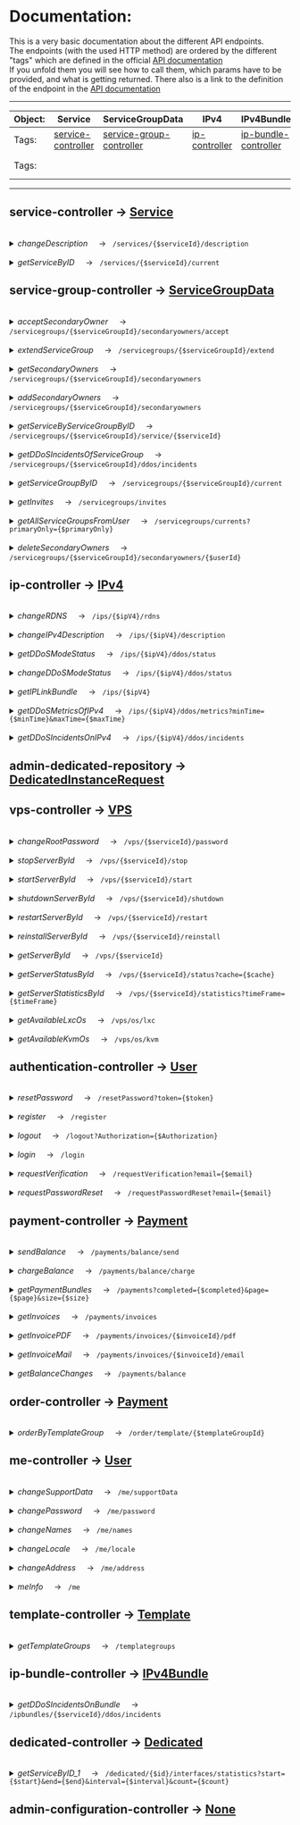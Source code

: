 # Documentation:

This is a very basic documentation about the different API endpoints.<br>
The endpoints (with the used HTTP method) are ordered by the different "tags" which are defined in the official [API documentation](https://doc.api.tube-hosting.com/) <br>
If you unfold them you will see how to call them, which params have to be provided, and what is getting returned. There also is a link to the definition of the endpoint in the [API documentation](https://doc.api.tube-hosting.com/)

---
| Object: | Service                                                                     | ServiceGroupData                                                                        | IPv4                                                              | IPv4Bundle                                                                      | DedicatedInstanceRequest                                                                    | VPS                                                                 | User                                                                                       | Payment                                                                     | Template                                                                     | Dedicated                                                                        |
|---------|-----------------------------------------------------------------------------|-----------------------------------------------------------------------------------------|-------------------------------------------------------------------|---------------------------------------------------------------------------------|---------------------------------------------------------------------------------------------|---------------------------------------------------------------------|--------------------------------------------------------------------------------------------|-----------------------------------------------------------------------------|------------------------------------------------------------------------------|----------------------------------------------------------------------------------|
| Tags:   | [service-controller](https://doc.api.tube-hosting.com/#/service-controller) | [service-group-controller](https://doc.api.tube-hosting.com/#/service-group-controller) | [ip-controller](https://doc.api.tube-hosting.com/#/ip-controller) | [ip-bundle-controller](https://doc.api.tube-hosting.com/#/ip-bundle-controller) | [admin-dedicated-repository](https://doc.api.tube-hosting.com/#/admin-dedicated-repository) | [vps-controller](https://doc.api.tube-hosting.com/#/vps-controller) | [authentication-controller](https://doc.api.tube-hosting.com/#/authentication-controller)  | [payment-controller](https://doc.api.tube-hosting.com/#/payment-controller) | [template-controlle](https://doc.api.tube-hosting.com/#/template-controller) | [dedicated-controller](https://doc.api.tube-hosting.com/#/dedicated-controller)  |
| Tags:   |                                                                             |                                                                                         |                                                                   |                                                                                 |                                                                                             |                                                                     | [me-controller](https://doc.api.tube-hosting.com/#/me-controller)                          | [order-controller](https://doc.api.tube-hosting.com/#/order-controller)     |                                                                              |                                                                                  |


--- 
## service-controller -> [Service](/src/Objects/Service.php)
<br>
<details>
<summary> <em>changeDescription</em> &nbsp;&nbsp;&nbsp;&nbsp;->&nbsp;&nbsp; <code>/services/{$serviceId}/description</code> </summary>

<br>

  ```phpt
 Objects\Service::changeDescription(int $serviceId,DescriptionBody $descriptionBody);
 ``` 
* <strong>returns:</strong> &nbsp;<em>string</em>
* <strong>params:</strong>
  * <em>int </em>$serviceId
  * <em>DescriptionBody </em>$descriptionBody
#### [See endpoint in API documentation](https://doc.api.tube-hosting.com/#/service-controller/changeDescription)
</details>
<br>
<details>
<summary> <em>getServiceByID</em> &nbsp;&nbsp;&nbsp;&nbsp;->&nbsp;&nbsp; <code>/services/{$serviceId}/current</code> </summary>

<br>

  ```phpt
 Objects\Service::getServiceByID(int $serviceId);
 ``` 
* <strong>returns:</strong> &nbsp;<em>object</em>
* <strong>params:</strong>
  * <em>int </em>$serviceId
#### [See endpoint in API documentation](https://doc.api.tube-hosting.com/#/service-controller/getServiceByID)
</details>

## service-group-controller -> [ServiceGroupData](/src/Objects/ServiceGroupData.php)
<br>
<details>
<summary> <em>acceptSecondaryOwner</em> &nbsp;&nbsp;&nbsp;&nbsp;->&nbsp;&nbsp; <code>/servicegroups/{$serviceGroupId}/secondaryowners/accept</code> </summary>

<br>

  ```phpt
 Objects\ServiceGroupData::acceptSecondaryOwner(int $serviceGroupId);
 ``` 
* <strong>returns:</strong> &nbsp;<em>string</em>
* <strong>params:</strong>
  * <em>int </em>$serviceGroupId
#### [See endpoint in API documentation](https://doc.api.tube-hosting.com/#/service-group-controller/acceptSecondaryOwner)
</details>
<br>
<details>
<summary> <em>extendServiceGroup</em> &nbsp;&nbsp;&nbsp;&nbsp;->&nbsp;&nbsp; <code>/servicegroups/{$serviceGroupId}/extend</code> </summary>

<br>

  ```phpt
 Objects\ServiceGroupData::extendServiceGroup(int $serviceGroupId);
 ``` 
* <strong>returns:</strong> &nbsp;<em>string</em>
* <strong>params:</strong>
  * <em>int </em>$serviceGroupId
#### [See endpoint in API documentation](https://doc.api.tube-hosting.com/#/service-group-controller/extendServiceGroup)
</details>
<br>
<details>
<summary> <em>getSecondaryOwners</em> &nbsp;&nbsp;&nbsp;&nbsp;->&nbsp;&nbsp; <code>/servicegroups/{$serviceGroupId}/secondaryowners</code> </summary>

<br>

  ```phpt
 Objects\ServiceGroupData::getSecondaryOwners(int $serviceGroupId);
 ``` 
* <strong>returns:</strong> &nbsp;<em>array</em>
* <strong>params:</strong>
  * <em>int </em>$serviceGroupId
#### [See endpoint in API documentation](https://doc.api.tube-hosting.com/#/service-group-controller/getSecondaryOwners)
</details>
<br>
<details>
<summary> <em>addSecondaryOwners</em> &nbsp;&nbsp;&nbsp;&nbsp;->&nbsp;&nbsp; <code>/servicegroups/{$serviceGroupId}/secondaryowners</code> </summary>

<br>

  ```phpt
 Objects\ServiceGroupData::addSecondaryOwners(int $serviceGroupId,array $array);
 ``` 
* <strong>returns:</strong> &nbsp;<em>array</em>
* <strong>params:</strong>
  * <em>int </em>$serviceGroupId
  * <em>array </em>$array
#### [See endpoint in API documentation](https://doc.api.tube-hosting.com/#/service-group-controller/addSecondaryOwners)
</details>
<br>
<details>
<summary> <em>getServiceByServiceGroupByID</em> &nbsp;&nbsp;&nbsp;&nbsp;->&nbsp;&nbsp; <code>/servicegroups/{$serviceGroupId}/service/{$serviceId}</code> </summary>

<br>

  ```phpt
 Objects\ServiceGroupData::getServiceByServiceGroupByID(int $serviceGroupId, int $serviceId);
 ``` 
* <strong>returns:</strong> &nbsp;<em>object</em>
* <strong>params:</strong>
  * <em>int </em>$serviceGroupId
  * <em>int </em>$serviceId
#### [See endpoint in API documentation](https://doc.api.tube-hosting.com/#/service-group-controller/getServiceByServiceGroupByID)
</details>
<br>
<details>
<summary> <em>getDDoSIncidentsOfServiceGroup</em> &nbsp;&nbsp;&nbsp;&nbsp;->&nbsp;&nbsp; <code>/servicegroups/{$serviceGroupId}/ddos/incidents</code> </summary>

<br>

  ```phpt
 Objects\ServiceGroupData::getDDoSIncidentsOfServiceGroup(int $serviceGroupId);
 ``` 
* <strong>returns:</strong> &nbsp;<em>array</em>
* <strong>params:</strong>
  * <em>int </em>$serviceGroupId
#### [See endpoint in API documentation](https://doc.api.tube-hosting.com/#/service-group-controller/getDDoSIncidentsOfServiceGroup)
</details>
<br>
<details>
<summary> <em>getServiceGroupByID</em> &nbsp;&nbsp;&nbsp;&nbsp;->&nbsp;&nbsp; <code>/servicegroups/{$serviceGroupId}/current</code> </summary>

<br>

  ```phpt
 Objects\ServiceGroupData::getServiceGroupByID(int $serviceGroupId);
 ``` 
* <strong>returns:</strong> &nbsp;<em> SingleServiceGroupData</em>
* <strong>params:</strong>
  * <em>int </em>$serviceGroupId
#### [See endpoint in API documentation](https://doc.api.tube-hosting.com/#/service-group-controller/getServiceGroupByID)
</details>
<br>
<details>
<summary> <em>getInvites</em> &nbsp;&nbsp;&nbsp;&nbsp;->&nbsp;&nbsp; <code>/servicegroups/invites</code> </summary>

<br>

  ```phpt
 Objects\ServiceGroupData::getInvites();
 ``` 
* <strong>returns:</strong> &nbsp;<em>array</em>
#### [See endpoint in API documentation](https://doc.api.tube-hosting.com/#/service-group-controller/getInvites)
</details>
<br>
<details>
<summary> <em>getAllServiceGroupsFromUser</em> &nbsp;&nbsp;&nbsp;&nbsp;->&nbsp;&nbsp; <code>/servicegroups/currents?primaryOnly={$primaryOnly}</code> </summary>

<br>

  ```phpt
 Objects\ServiceGroupData::getAllServiceGroupsFromUser(bool $primaryOnly = null);
 ``` 
* <strong>returns:</strong> &nbsp;<em>array</em>
* <strong>params:</strong>
  * <em>bool </em>$primaryOnly <small>(not required)</small>
#### [See endpoint in API documentation](https://doc.api.tube-hosting.com/#/service-group-controller/getAllServiceGroupsFromUser)
</details>
<br>
<details>
<summary> <em>deleteSecondaryOwners</em> &nbsp;&nbsp;&nbsp;&nbsp;->&nbsp;&nbsp; <code>/servicegroups/{$serviceGroupId}/secondaryowners/{$userId}</code> </summary>

<br>

  ```phpt
 Objects\ServiceGroupData::deleteSecondaryOwners(int $serviceGroupId, int $userId);
 ``` 
* <strong>returns:</strong> &nbsp;<em>string</em>
* <strong>params:</strong>
  * <em>int </em>$serviceGroupId
  * <em>int </em>$userId
#### [See endpoint in API documentation](https://doc.api.tube-hosting.com/#/service-group-controller/deleteSecondaryOwners)
</details>

## ip-controller -> [IPv4](/src/Objects/IPv4.php)
<br>
<details>
<summary> <em>changeRDNS</em> &nbsp;&nbsp;&nbsp;&nbsp;->&nbsp;&nbsp; <code>/ips/{$ipV4}/rdns</code> </summary>

<br>

  ```phpt
 Objects\IPv4::changeRDNS(string $ipV4,IpRDNSBody $ipRDNSBody);
 ``` 
* <strong>returns:</strong> &nbsp;<em>string</em>
* <strong>params:</strong>
  * <em>string </em>$ipV4
  * <em>IpRDNSBody </em>$ipRDNSBody
#### [See endpoint in API documentation](https://doc.api.tube-hosting.com/#/ip-controller/changeRDNS)
</details>
<br>
<details>
<summary> <em>changeIPv4Description</em> &nbsp;&nbsp;&nbsp;&nbsp;->&nbsp;&nbsp; <code>/ips/{$ipV4}/description</code> </summary>

<br>

  ```phpt
 Objects\IPv4::changeIPv4Description(string $ipV4,DescriptionBody $descriptionBody);
 ``` 
* <strong>returns:</strong> &nbsp;<em>string</em>
* <strong>params:</strong>
  * <em>string </em>$ipV4
  * <em>DescriptionBody </em>$descriptionBody
#### [See endpoint in API documentation](https://doc.api.tube-hosting.com/#/ip-controller/changeIPv4Description)
</details>
<br>
<details>
<summary> <em>getDDoSModeStatus</em> &nbsp;&nbsp;&nbsp;&nbsp;->&nbsp;&nbsp; <code>/ips/{$ipV4}/ddos/status</code> </summary>

<br>

  ```phpt
 Objects\IPv4::getDDoSModeStatus(string $ipV4);
 ``` 
* <strong>returns:</strong> &nbsp;<em> CombahtonDDoSIPStatus</em>
* <strong>params:</strong>
  * <em>string </em>$ipV4
#### [See endpoint in API documentation](https://doc.api.tube-hosting.com/#/ip-controller/getDDoSModeStatus)
</details>
<br>
<details>
<summary> <em>changeDDoSModeStatus</em> &nbsp;&nbsp;&nbsp;&nbsp;->&nbsp;&nbsp; <code>/ips/{$ipV4}/ddos/status</code> </summary>

<br>

  ```phpt
 Objects\IPv4::changeDDoSModeStatus(string $ipV4,IPDDoSStatus $iPDDoSStatus);
 ``` 
* <strong>returns:</strong> &nbsp;<em>string</em>
* <strong>params:</strong>
  * <em>string </em>$ipV4
  * <em>IPDDoSStatus </em>$iPDDoSStatus
#### [See endpoint in API documentation](https://doc.api.tube-hosting.com/#/ip-controller/changeDDoSModeStatus)
</details>
<br>
<details>
<summary> <em>getIPLinkBundle</em> &nbsp;&nbsp;&nbsp;&nbsp;->&nbsp;&nbsp; <code>/ips/{$ipV4}</code> </summary>

<br>

  ```phpt
 Objects\IPv4::getIPLinkBundle(string $ipV4);
 ``` 
* <strong>returns:</strong> &nbsp;<em> LinkIPv4BundleIPv4</em>
* <strong>params:</strong>
  * <em>string </em>$ipV4
#### [See endpoint in API documentation](https://doc.api.tube-hosting.com/#/ip-controller/getIPLinkBundle)
</details>
<br>
<details>
<summary> <em>getDDoSMetricsOfIPv4</em> &nbsp;&nbsp;&nbsp;&nbsp;->&nbsp;&nbsp; <code>/ips/{$ipV4}/ddos/metrics?minTime={$minTime}&maxTime={$maxTime}</code> </summary>

<br>

  ```phpt
 Objects\IPv4::getDDoSMetricsOfIPv4(string $ipV4, string $minTime, string $maxTime);
 ``` 
* <strong>returns:</strong> &nbsp;<em>array</em>
* <strong>params:</strong>
  * <em>string </em>$ipV4
  * <em>string </em>$minTime
  * <em>string </em>$maxTime
#### [See endpoint in API documentation](https://doc.api.tube-hosting.com/#/ip-controller/getDDoSMetricsOfIPv4)
</details>
<br>
<details>
<summary> <em>getDDoSIncidentsOnIPv4</em> &nbsp;&nbsp;&nbsp;&nbsp;->&nbsp;&nbsp; <code>/ips/{$ipV4}/ddos/incidents</code> </summary>

<br>

  ```phpt
 Objects\IPv4::getDDoSIncidentsOnIPv4(string $ipV4);
 ``` 
* <strong>returns:</strong> &nbsp;<em>array</em>
* <strong>params:</strong>
  * <em>string </em>$ipV4
#### [See endpoint in API documentation](https://doc.api.tube-hosting.com/#/ip-controller/getDDoSIncidentsOnIPv4)
</details>

## admin-dedicated-repository -> [DedicatedInstanceRequest](/src/Objects/DedicatedInstanceRequest.php)

## vps-controller -> [VPS](/src/Objects/VPS.php)
<br>
<details>
<summary> <em>changeRootPassword</em> &nbsp;&nbsp;&nbsp;&nbsp;->&nbsp;&nbsp; <code>/vps/{$serviceId}/password</code> </summary>

<br>

  ```phpt
 Objects\VPS::changeRootPassword(int $serviceId,PasswordChange $passwordChange);
 ``` 
* <strong>returns:</strong> &nbsp;<em>string</em>
* <strong>params:</strong>
  * <em>int </em>$serviceId
  * <em>PasswordChange </em>$passwordChange
#### [See endpoint in API documentation](https://doc.api.tube-hosting.com/#/vps-controller/changeRootPassword)
</details>
<br>
<details>
<summary> <em>stopServerById</em> &nbsp;&nbsp;&nbsp;&nbsp;->&nbsp;&nbsp; <code>/vps/{$serviceId}/stop</code> </summary>

<br>

  ```phpt
 Objects\VPS::stopServerById(int $serviceId);
 ``` 
* <strong>returns:</strong> &nbsp;<em>string</em>
* <strong>params:</strong>
  * <em>int </em>$serviceId
#### [See endpoint in API documentation](https://doc.api.tube-hosting.com/#/vps-controller/stopServerById)
</details>
<br>
<details>
<summary> <em>startServerById</em> &nbsp;&nbsp;&nbsp;&nbsp;->&nbsp;&nbsp; <code>/vps/{$serviceId}/start</code> </summary>

<br>

  ```phpt
 Objects\VPS::startServerById(int $serviceId);
 ``` 
* <strong>returns:</strong> &nbsp;<em>string</em>
* <strong>params:</strong>
  * <em>int </em>$serviceId
#### [See endpoint in API documentation](https://doc.api.tube-hosting.com/#/vps-controller/startServerById)
</details>
<br>
<details>
<summary> <em>shutdownServerById</em> &nbsp;&nbsp;&nbsp;&nbsp;->&nbsp;&nbsp; <code>/vps/{$serviceId}/shutdown</code> </summary>

<br>

  ```phpt
 Objects\VPS::shutdownServerById(int $serviceId);
 ``` 
* <strong>returns:</strong> &nbsp;<em>string</em>
* <strong>params:</strong>
  * <em>int </em>$serviceId
#### [See endpoint in API documentation](https://doc.api.tube-hosting.com/#/vps-controller/shutdownServerById)
</details>
<br>
<details>
<summary> <em>restartServerById</em> &nbsp;&nbsp;&nbsp;&nbsp;->&nbsp;&nbsp; <code>/vps/{$serviceId}/restart</code> </summary>

<br>

  ```phpt
 Objects\VPS::restartServerById(int $serviceId);
 ``` 
* <strong>returns:</strong> &nbsp;<em>string</em>
* <strong>params:</strong>
  * <em>int </em>$serviceId
#### [See endpoint in API documentation](https://doc.api.tube-hosting.com/#/vps-controller/restartServerById)
</details>
<br>
<details>
<summary> <em>reinstallServerById</em> &nbsp;&nbsp;&nbsp;&nbsp;->&nbsp;&nbsp; <code>/vps/{$serviceId}/reinstall</code> </summary>

<br>

  ```phpt
 Objects\VPS::reinstallServerById(int $serviceId,VpsReinstall $vpsReinstall);
 ``` 
* <strong>returns:</strong> &nbsp;<em>string</em>
* <strong>params:</strong>
  * <em>int </em>$serviceId
  * <em>VpsReinstall </em>$vpsReinstall
#### [See endpoint in API documentation](https://doc.api.tube-hosting.com/#/vps-controller/reinstallServerById)
</details>
<br>
<details>
<summary> <em>getServerById</em> &nbsp;&nbsp;&nbsp;&nbsp;->&nbsp;&nbsp; <code>/vps/{$serviceId}</code> </summary>

<br>

  ```phpt
 Objects\VPS::getServerById(int $serviceId);
 ``` 
* <strong>returns:</strong> &nbsp;<em> VPS</em>
* <strong>params:</strong>
  * <em>int </em>$serviceId
#### [See endpoint in API documentation](https://doc.api.tube-hosting.com/#/vps-controller/getServerById)
</details>
<br>
<details>
<summary> <em>getServerStatusById</em> &nbsp;&nbsp;&nbsp;&nbsp;->&nbsp;&nbsp; <code>/vps/{$serviceId}/status?cache={$cache}</code> </summary>

<br>

  ```phpt
 Objects\VPS::getServerStatusById(int $serviceId, bool $cache = null);
 ``` 
* <strong>returns:</strong> &nbsp;<em> VpsStatus</em>
* <strong>params:</strong>
  * <em>int </em>$serviceId
  * <em>bool </em>$cache <small>(not required)</small>
#### [See endpoint in API documentation](https://doc.api.tube-hosting.com/#/vps-controller/getServerStatusById)
</details>
<br>
<details>
<summary> <em>getServerStatisticsById</em> &nbsp;&nbsp;&nbsp;&nbsp;->&nbsp;&nbsp; <code>/vps/{$serviceId}/statistics?timeFrame={$timeFrame}</code> </summary>

<br>

  ```phpt
 Objects\VPS::getServerStatisticsById(int $serviceId, string $timeFrame = "");
 ``` 
* <strong>returns:</strong> &nbsp;<em>array</em>
* <strong>params:</strong>
  * <em>int </em>$serviceId
  * <em>string </em>$timeFrame <small>(not required)</small>
#### [See endpoint in API documentation](https://doc.api.tube-hosting.com/#/vps-controller/getServerStatisticsById)
</details>
<br>
<details>
<summary> <em>getAvailableLxcOs</em> &nbsp;&nbsp;&nbsp;&nbsp;->&nbsp;&nbsp; <code>/vps/os/lxc</code> </summary>

<br>

  ```phpt
 Objects\VPS::getAvailableLxcOs();
 ``` 
* <strong>returns:</strong> &nbsp;<em>array</em>
#### [See endpoint in API documentation](https://doc.api.tube-hosting.com/#/vps-controller/getAvailableLxcOs)
</details>
<br>
<details>
<summary> <em>getAvailableKvmOs</em> &nbsp;&nbsp;&nbsp;&nbsp;->&nbsp;&nbsp; <code>/vps/os/kvm</code> </summary>

<br>

  ```phpt
 Objects\VPS::getAvailableKvmOs();
 ``` 
* <strong>returns:</strong> &nbsp;<em>array</em>
#### [See endpoint in API documentation](https://doc.api.tube-hosting.com/#/vps-controller/getAvailableKvmOs)
</details>

## authentication-controller -> [User](/src/Objects/User.php)
<br>
<details>
<summary> <em>resetPassword</em> &nbsp;&nbsp;&nbsp;&nbsp;->&nbsp;&nbsp; <code>/resetPassword?token={$token}</code> </summary>

<br>

  ```phpt
 Objects\User::resetPassword(string $token,string $string);
 ``` 
* <strong>returns:</strong> &nbsp;<em>string</em>
* <strong>params:</strong>
  * <em>string </em>$token
  * <em>string </em>$string
#### [See endpoint in API documentation](https://doc.api.tube-hosting.com/#/authentication-controller/resetPassword)
</details>
<br>
<details>
<summary> <em>register</em> &nbsp;&nbsp;&nbsp;&nbsp;->&nbsp;&nbsp; <code>/register</code> </summary>

<br>

  ```phpt
 Objects\User::register(AuthenticationRegisterData $authenticationRegisterData);
 ``` 
* <strong>returns:</strong> &nbsp;<em> JWTTokenResponse</em>
* <strong>params:</strong>
  * <em>AuthenticationRegisterData </em>$authenticationRegisterData
#### [See endpoint in API documentation](https://doc.api.tube-hosting.com/#/authentication-controller/register)
</details>
<br>
<details>
<summary> <em>logout</em> &nbsp;&nbsp;&nbsp;&nbsp;->&nbsp;&nbsp; <code>/logout?Authorization={$Authorization}</code> </summary>

<br>

  ```phpt
 Objects\User::logout(string $Authorization);
 ``` 
* <strong>returns:</strong> &nbsp;<em>string</em>
* <strong>params:</strong>
  * <em>string </em>$Authorization
#### [See endpoint in API documentation](https://doc.api.tube-hosting.com/#/authentication-controller/logout)
</details>
<br>
<details>
<summary> <em>login</em> &nbsp;&nbsp;&nbsp;&nbsp;->&nbsp;&nbsp; <code>/login</code> </summary>

<br>

  ```phpt
 Objects\User::login(AuthenticationLoginData $authenticationLoginData);
 ``` 
* <strong>returns:</strong> &nbsp;<em> JWTTokenResponse</em>
* <strong>params:</strong>
  * <em>AuthenticationLoginData </em>$authenticationLoginData
#### [See endpoint in API documentation](https://doc.api.tube-hosting.com/#/authentication-controller/login)
</details>
<br>
<details>
<summary> <em>requestVerification</em> &nbsp;&nbsp;&nbsp;&nbsp;->&nbsp;&nbsp; <code>/requestVerification?email={$email}</code> </summary>

<br>

  ```phpt
 Objects\User::requestVerification(string $email);
 ``` 
* <strong>returns:</strong> &nbsp;<em>string</em>
* <strong>params:</strong>
  * <em>string </em>$email
#### [See endpoint in API documentation](https://doc.api.tube-hosting.com/#/authentication-controller/requestVerification)
</details>
<br>
<details>
<summary> <em>requestPasswordReset</em> &nbsp;&nbsp;&nbsp;&nbsp;->&nbsp;&nbsp; <code>/requestPasswordReset?email={$email}</code> </summary>

<br>

  ```phpt
 Objects\User::requestPasswordReset(string $email);
 ``` 
* <strong>returns:</strong> &nbsp;<em>string</em>
* <strong>params:</strong>
  * <em>string </em>$email
#### [See endpoint in API documentation](https://doc.api.tube-hosting.com/#/authentication-controller/requestPasswordReset)
</details>

## payment-controller -> [Payment](/src/Objects/Payment.php)
<br>
<details>
<summary> <em>sendBalance</em> &nbsp;&nbsp;&nbsp;&nbsp;->&nbsp;&nbsp; <code>/payments/balance/send</code> </summary>

<br>

  ```phpt
 Objects\Payment::sendBalance(BalanceSendingRequest $balanceSendingRequest);
 ``` 
* <strong>returns:</strong> &nbsp;<em>string</em>
* <strong>params:</strong>
  * <em>BalanceSendingRequest </em>$balanceSendingRequest
#### [See endpoint in API documentation](https://doc.api.tube-hosting.com/#/payment-controller/sendBalance)
</details>
<br>
<details>
<summary> <em>chargeBalance</em> &nbsp;&nbsp;&nbsp;&nbsp;->&nbsp;&nbsp; <code>/payments/balance/charge</code> </summary>

<br>

  ```phpt
 Objects\Payment::chargeBalance(BalanceChargeRequestBody $balanceChargeRequestBody);
 ``` 
* <strong>returns:</strong> &nbsp;<em> PaymentResponse</em>
* <strong>params:</strong>
  * <em>BalanceChargeRequestBody </em>$balanceChargeRequestBody
#### [See endpoint in API documentation](https://doc.api.tube-hosting.com/#/payment-controller/chargeBalance)
</details>
<br>
<details>
<summary> <em>getPaymentBundles</em> &nbsp;&nbsp;&nbsp;&nbsp;->&nbsp;&nbsp; <code>/payments?completed={$completed}&page={$page}&size={$size}</code> </summary>

<br>

  ```phpt
 Objects\Payment::getPaymentBundles(bool $completed = null, int $page = 0, int $size = 0);
 ``` 
* <strong>returns:</strong> &nbsp;<em> SearchResultPaymentBundle</em>
* <strong>params:</strong>
  * <em>bool </em>$completed <small>(not required)</small>
  * <em>int </em>$page <small>(not required)</small>
  * <em>int </em>$size <small>(not required)</small>
#### [See endpoint in API documentation](https://doc.api.tube-hosting.com/#/payment-controller/getPaymentBundles)
</details>
<br>
<details>
<summary> <em>getInvoices</em> &nbsp;&nbsp;&nbsp;&nbsp;->&nbsp;&nbsp; <code>/payments/invoices</code> </summary>

<br>

  ```phpt
 Objects\Payment::getInvoices();
 ``` 
* <strong>returns:</strong> &nbsp;<em>array</em>
#### [See endpoint in API documentation](https://doc.api.tube-hosting.com/#/payment-controller/getInvoices)
</details>
<br>
<details>
<summary> <em>getInvoicePDF</em> &nbsp;&nbsp;&nbsp;&nbsp;->&nbsp;&nbsp; <code>/payments/invoices/{$invoiceId}/pdf</code> </summary>

<br>

  ```phpt
 Objects\Payment::getInvoicePDF(int $invoiceId);
 ``` 
* <strong>returns:</strong> &nbsp;<em>array</em>
* <strong>params:</strong>
  * <em>int </em>$invoiceId
#### [See endpoint in API documentation](https://doc.api.tube-hosting.com/#/payment-controller/getInvoicePDF)
</details>
<br>
<details>
<summary> <em>getInvoiceMail</em> &nbsp;&nbsp;&nbsp;&nbsp;->&nbsp;&nbsp; <code>/payments/invoices/{$invoiceId}/email</code> </summary>

<br>

  ```phpt
 Objects\Payment::getInvoiceMail(int $invoiceId);
 ``` 
* <strong>returns:</strong> &nbsp;<em>string</em>
* <strong>params:</strong>
  * <em>int </em>$invoiceId
#### [See endpoint in API documentation](https://doc.api.tube-hosting.com/#/payment-controller/getInvoiceMail)
</details>
<br>
<details>
<summary> <em>getBalanceChanges</em> &nbsp;&nbsp;&nbsp;&nbsp;->&nbsp;&nbsp; <code>/payments/balance</code> </summary>

<br>

  ```phpt
 Objects\Payment::getBalanceChanges();
 ``` 
* <strong>returns:</strong> &nbsp;<em> SearchResultBalanceChange</em>
#### [See endpoint in API documentation](https://doc.api.tube-hosting.com/#/payment-controller/getBalanceChanges)
</details>

## order-controller -> [Payment](/src/Objects/Payment.php)
<br>
<details>
<summary> <em>orderByTemplateGroup</em> &nbsp;&nbsp;&nbsp;&nbsp;->&nbsp;&nbsp; <code>/order/template/{$templateGroupId}</code> </summary>

<br>

  ```phpt
 Objects\Payment::orderByTemplateGroup(int $templateGroupId);
 ``` 
* <strong>returns:</strong> &nbsp;<em> SingleServiceGroupData</em>
* <strong>params:</strong>
  * <em>int </em>$templateGroupId
#### [See endpoint in API documentation](https://doc.api.tube-hosting.com/#/order-controller/orderByTemplateGroup)
</details>

## me-controller -> [User](/src/Objects/User.php)
<br>
<details>
<summary> <em>changeSupportData</em> &nbsp;&nbsp;&nbsp;&nbsp;->&nbsp;&nbsp; <code>/me/supportData</code> </summary>

<br>

  ```phpt
 Objects\User::changeSupportData(SupportData $supportData);
 ``` 
* <strong>returns:</strong> &nbsp;<em>string</em>
* <strong>params:</strong>
  * <em>SupportData </em>$supportData
#### [See endpoint in API documentation](https://doc.api.tube-hosting.com/#/me-controller/changeSupportData)
</details>
<br>
<details>
<summary> <em>changePassword</em> &nbsp;&nbsp;&nbsp;&nbsp;->&nbsp;&nbsp; <code>/me/password</code> </summary>

<br>

  ```phpt
 Objects\User::changePassword(UserChangePasswordObject $userChangePasswordObject);
 ``` 
* <strong>returns:</strong> &nbsp;<em>string</em>
* <strong>params:</strong>
  * <em>UserChangePasswordObject </em>$userChangePasswordObject
#### [See endpoint in API documentation](https://doc.api.tube-hosting.com/#/me-controller/changePassword)
</details>
<br>
<details>
<summary> <em>changeNames</em> &nbsp;&nbsp;&nbsp;&nbsp;->&nbsp;&nbsp; <code>/me/names</code> </summary>

<br>

  ```phpt
 Objects\User::changeNames(User $user);
 ``` 
* <strong>returns:</strong> &nbsp;<em>string</em>
* <strong>params:</strong>
  * <em>User </em>$user
#### [See endpoint in API documentation](https://doc.api.tube-hosting.com/#/me-controller/changeNames)
</details>
<br>
<details>
<summary> <em>changeLocale</em> &nbsp;&nbsp;&nbsp;&nbsp;->&nbsp;&nbsp; <code>/me/locale</code> </summary>

<br>

  ```phpt
 Objects\User::changeLocale(RequestBodyLocale $requestBodyLocale);
 ``` 
* <strong>returns:</strong> &nbsp;<em>string</em>
* <strong>params:</strong>
  * <em>RequestBodyLocale </em>$requestBodyLocale
#### [See endpoint in API documentation](https://doc.api.tube-hosting.com/#/me-controller/changeLocale)
</details>
<br>
<details>
<summary> <em>changeAddress</em> &nbsp;&nbsp;&nbsp;&nbsp;->&nbsp;&nbsp; <code>/me/address</code> </summary>

<br>

  ```phpt
 Objects\User::changeAddress(Address $address);
 ``` 
* <strong>returns:</strong> &nbsp;<em>string</em>
* <strong>params:</strong>
  * <em>Address </em>$address
#### [See endpoint in API documentation](https://doc.api.tube-hosting.com/#/me-controller/changeAddress)
</details>
<br>
<details>
<summary> <em>meInfo</em> &nbsp;&nbsp;&nbsp;&nbsp;->&nbsp;&nbsp; <code>/me</code> </summary>

<br>

  ```phpt
 Objects\User::meInfo();
 ``` 
* <strong>returns:</strong> &nbsp;<em> User</em>
#### [See endpoint in API documentation](https://doc.api.tube-hosting.com/#/me-controller/meInfo)
</details>

## template-controller -> [Template](/src/Objects/Template.php)
<br>
<details>
<summary> <em>getTemplateGroups</em> &nbsp;&nbsp;&nbsp;&nbsp;->&nbsp;&nbsp; <code>/templategroups</code> </summary>

<br>

  ```phpt
 Objects\Template::getTemplateGroups();
 ``` 
* <strong>returns:</strong> &nbsp;<em>array</em>
#### [See endpoint in API documentation](https://doc.api.tube-hosting.com/#/template-controller/getTemplateGroups)
</details>

## ip-bundle-controller -> [IPv4Bundle](/src/Objects/IPv4Bundle.php)
<br>
<details>
<summary> <em>getDDoSIncidentsOnBundle</em> &nbsp;&nbsp;&nbsp;&nbsp;->&nbsp;&nbsp; <code>/ipbundles/{$serviceId}/ddos/incidents</code> </summary>

<br>

  ```phpt
 Objects\IPv4Bundle::getDDoSIncidentsOnBundle(int $serviceId);
 ``` 
* <strong>returns:</strong> &nbsp;<em>array</em>
* <strong>params:</strong>
  * <em>int </em>$serviceId
#### [See endpoint in API documentation](https://doc.api.tube-hosting.com/#/ip-bundle-controller/getDDoSIncidentsOnBundle)
</details>

## dedicated-controller -> [Dedicated](/src/Objects/Dedicated.php)
<br>
<details>
<summary> <em>getServiceByID_1</em> &nbsp;&nbsp;&nbsp;&nbsp;->&nbsp;&nbsp; <code>/dedicated/{$id}/interfaces/statistics?start={$start}&end={$end}&interval={$interval}&count={$count}</code> </summary>

<br>

  ```phpt
 Objects\Dedicated::getServiceByID_1(int $id, string $start = "", string $end = "", int $interval = 0, int $count = 0);
 ``` 
* <strong>returns:</strong> &nbsp;<em> DedicatedStatisticsResult</em>
* <strong>params:</strong>
  * <em>int </em>$id
  * <em>string </em>$start <small>(not required)</small>
  * <em>string </em>$end <small>(not required)</small>
  * <em>int </em>$interval <small>(not required)</small>
  * <em>int </em>$count <small>(not required)</small>
#### [See endpoint in API documentation](https://doc.api.tube-hosting.com/#/dedicated-controller/getServiceByID_1)
</details>

## admin-configuration-controller -> [None](/src/Objects/None.php)
